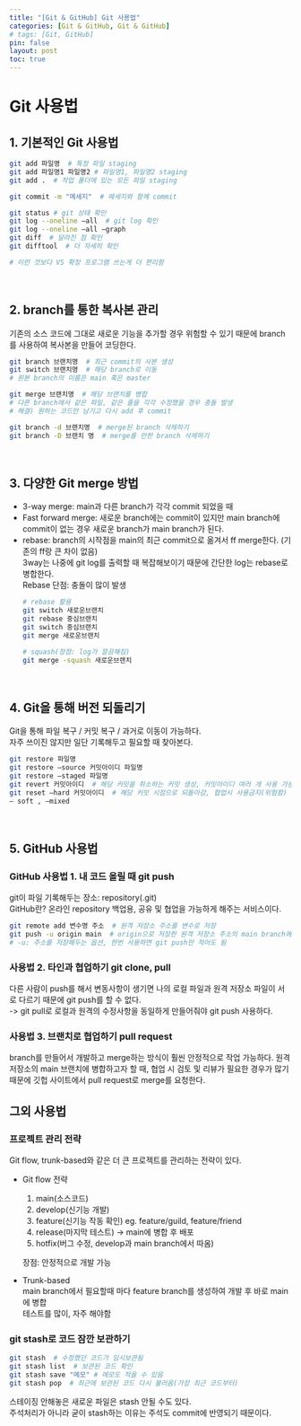 ```yaml
---
title: "[Git & GitHub] Git 사용법"
categories: [Git & GitHub, Git & GitHub]
# tags: [Git, GitHub]
pin: false
layout: post
toc: true
---
```


# Git 사용법
## 1. 기본적인 Git 사용법
```bash
git add 파일명  # 특정 파일 staging
git add 파일명1 파일명2 # 파일명1, 파일명2 staging
git add .  # 작업 폴더에 있는 모든 파일 staging

git commit -m "메세지"  # 메세지와 함께 commit

git status # git 상태 확인
git log --oneline —all  # git log 확인
git log --oneline —all —graph
git diff  # 달라진 점 확인
git difftool  # 더 자세히 확인

# 이런 것보다 VS 확장 프로그램 쓰는게 더 편리함
```
<br/>

## 2. branch를 통한 복사본 관리
기존의 소스 코드에 그대로 새로운 기능을 추가할 경우 위험할 수 있기 때문에 branch를 사용하여 복사본을 만들어 코딩한다.

```bash
git branch 브랜치명  # 최근 commit의 사본 생성
git switch 브랜치명  # 해당 branch로 이동
# 원본 branch의 이름은 main 혹은 master

git merge 브랜치명  # 해당 브랜치를 병합
# 다른 branch에서 같은 파일, 같은 줄을 각각 수정했을 경우 충돌 발생
# 해결) 원하는 코드만 남기고 다시 add 후 commit

git branch -d 브랜치명  # merge된 branch 삭제하기
git branch -D 브랜치 명  # merge를 안한 branch 삭제하기
```
<br/>

## 3. 다양한 Git merge 방법
- 3-way merge: main과 다른 branch가 각각 commit 되었을 때
- Fast forward merge: 새로운 branch에는 commit이 있지만 main branch에 commit이 없는 경우 새로운 branch가 main branch가 된다.
- rebase: branch의 시작점을 main의 최근 commit으로 옮겨서 ff merge한다. (기존의 ff랑 큰 차이 없음)  
3way는 나중에 git log를 출력할 때 복잡해보이기 때문에 간단한 log는 rebase로 병합한다.  
Rebase 단점: 충돌이 많이 발생
  ```bash
  # rebase 활용
  git switch 새로운브랜치
  git rebase 중심브랜치
  git switch 중심브랜치
  git merge 새로운브랜치

  # squash(장점: log가 깔끔해짐)
  git merge -squash 새로운브랜치
  ```
<br/>

## 4. Git을 통해 버전 되돌리기
Git을 통해 파일 복구 / 커밋 복구 / 과거로 이동이 가능하다.  
자주 쓰이진 않지만 일단 기록해두고 필요할 때 찾아본다.

```bash
git restore 파일명
git restore —source 커밋아이디 파일명
git restore —staged 파일명
git revert 커밋아이디  # 해당 커밋을 취소하는 커밋 생성, 커밋아이디 여러 개 사용 가능
git reset —hard 커밋아이디  # 해당 커밋 시점으로 되돌아감, 협업시 사용금지(위험함)
— soft , —mixed
```
<br/>

## 5. GitHub 사용법
### GitHub 사용법 1. 내 코드 올릴 때 git push
git이 파일 기록해두는 장소: repository(.git)  
GitHub란? 온라인 repository 백업용, 공유 및 협업을 가능하게 해주는 서비스이다.
```bash
git remote add 변수명 주소  # 원격 저장소 주소를 변수로 저장
git push -u origin main  # origin으로 저장한 원격 저장소 주소의 main branch에 push
# -u: 주소를 저장해두는 옵션, 한번 사용하면 git push만 적어도 됨
```
### 사용법 2. 타인과 협업하기 git clone, pull
다른 사람이 push를 해서 변동사항이 생기면 나의 로컬 파일과 원격 저장소 파일이 서로 다르기 때문에 git push를 할 수 없다.  
 -> git pull로 로컬과 원격의 수정사항을 동일하게 만들어줘야 git push 사용하다.

### 사용법 3. 브랜치로 협업하기 pull request
branch를 만들어서 개발하고 merge하는 방식이 훨씬 안정적으로 작업 가능하다.
원격 저장소의 main 브랜치에 병합하고자 할 때, 협업 시 검토 및 리뷰가 필요한 경우가 많기 때문에 깃헙 사이트에서 pull request로 merge를 요청한다.
</br>

## 그외 사용법
### 프로젝트 관리 전략
Git flow, trunk-based와 같은 더 큰 프로젝트를 관리하는 전략이 있다.
- Git flow 전략
  1. main(소스코드)
  2. develop(신기능 개발)
  3. feature(신기능 작동 확인) eg. feature/guild, feature/friend
  4. release(마지막 테스트) -> main에 병합 후 배포
  5. hotfix(버그 수정, develop과 main branch에서 따옴)

  장점: 안정적으로 개발 가능

- Trunk-based  
  main branch에서 필요할때 마다 feature branch를 생성하여 개발 후 바로 main에 병합  
  테스트를 많이, 자주 해야함

### git stash로 코드 잠깐 보관하기
```bash
git stash  # 수정했던 코드가 임시보관됨
git stash list  # 보관된 코드 확인
git stash save "메모" # 메모도 적을 수 있음
git stash pop  # 최근에 보관된 코드 다시 불러옴(가장 최근 코드부터)
```
스테이징 안해놓은 새로운 파일은 stash 안될 수도 있다.  
주석처리가 아니라 굳이 stash하는 이유는 주석도 commit에 반영되기 때문이다.  
